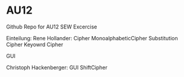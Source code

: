 AU12
====

Github Repo for AU12 SEW Excercise

Einteilung:
Rene Hollander:
Cipher
MonoalphabeticCipher
Substitution Cipher
Keyowrd Cipher

GUI

Christoph Hackenberger:
GUI
ShiftCipher